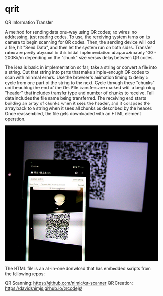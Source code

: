 # qrit
QR Information Transfer

A method for sending data one-way using QR codes; no wires, no addressing, just reading codes. To use, the receiving system turns on its camera to begin scanning for QR codes. Then, the sending device will load a file, hit "Send Data", and then let the system run on both sides. Transfer rates are pretty abysmal in this initial implementation at approximately 100 - 200Kb/m depending on the "chunk" size versus delay between QR codes.

The idea is basic in implementation so far; take a string or convert a file into a string. Cut that string into parts that make simple-enough QR codes to scan with minimal errors. Use the browser's animation timing to delay a cycle from one part of the string to the next. Cycle through these "chunks" until reaching the end of the file. File transfers are marked with a beginning "header" that includes transfer type and number of chunks to receive. Tail data includes the file name being transferred. The receiving end starts building an array of chunks when it sees the header, and it collapses the array back to a string when it sees all chunks as described by the header. Once reassembled, the file gets downloaded with an HTML element operation.

![alt text](https://github.com/jawcode/qrit/raw/main/qrTransfer.png?raw=true)

The HTML file is an all-in-one donwload that has embedded scripts from the following repos:

QR Scanning: https://github.com/nimiq/qr-scanner
QR Creation: https://davidshimjs.github.io/qrcodejs/
